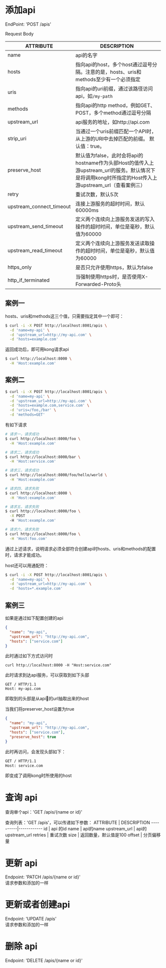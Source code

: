 # 添加api
EndPoint: 'POST /apis'

Request Body

ATTRIBUTE | DESCRIPTION
----------|------------
name | api的名字
hosts | 指向api的host，多个host通过逗号分隔。注意的是，hosts、uris和methods至少有一个必须指定
uris | 指向api的uri前缀，通过该路径访问api，如`/my-path`
methods | 指向api的http method，例如GET、POST，多个method通过逗号分隔
upstream_url | api服务的地址，如http://api.com
strip_uri | 当通过一个uris前缀匹配一个API时，从上游的URI中去掉匹配的前缀。 默认值：true。
preserve_host | 默认值为false，此时会将api的hostname作为头部Host的值传入上游upstream_url的服务。默认情况下是将调用kong时所指定的Host传入上游upstream_url（查看案例三）
retry | 重试次数，默认5次
upstream_connect_timeout | 连接上游服务的超时时间，默认60000ms
upstream_send_timeout | 定义两个连续向上游服务发送的写入操作的超时时间，单位是毫秒，默认值为60000
upstream_read_timeout | 定义两个连续向上游服务发送读取操作的超时时间，单位是毫秒，默认值为60000
https_only | 是否只允许使用https，默认为false
http_if_terminated | 当强制使用https时，是否使用X-Forwarded-Proto头

## 案例一
hosts、uris和methods这三个值，只需要指定其中一个即可：
```bash
$ curl -i -X POST http://localhost:8001/apis \
  -d 'name=my-api' \
  -d 'upstream_url=http://my-api.com' \
  -d 'hosts=example.com'
```

返回成功后，即可用kong请求api
```bash
$ curl http://localhost:8000 \
  -H 'Host:example.com'
```

## 案例二
```bash
$ curl -i -X POST http://localhost:8001/apis \
  -d 'name=my-api' \
  -d 'upstream_url=http://my-api.com' \
  -d 'hosts=example.com,service.com' \
  -d 'uris=/foo,/bar' \
  -d 'methods=GET'
```

有如下请求
```bash
# 请求一，请求成功
$ curl http://localhost:8000/foo \
  -H 'Host:example.com' 

# 请求二，请求成功
$ curl http://localhost:8000/bar \
  -H 'Host:service.com' 

# 请求三，请求成功
$ curl http://localhost:8000/foo/hello/world \
  -H 'Host:example.com' 

# 请求四，请求失败
$ curl http://localhost:8000 \
  -H 'Host:example.com'

# 请求五，请求失败
$ curl http://localhost:8000/foo \
  -X POST
  -H 'Host:example.com'

# 请求六，请求失败
$ curl http://localhost:8000/foo \
  -H 'Host:foo.com'
```

通过上述请求，说明请求必须全部符合创建api时hosts、uris和methods的配置时，请求才能成功。

host还可以用通配符：
```bash
$ curl -i -X POST http://localhost:8001/apis \
  -d 'name=my-api' \
  -d 'upstream_url=http://my-api.com' \
  -d 'hosts=*.example.com'
```

## 案例三
如果是通过如下配置创建的api
```json
{
  "name": "my-api",
  "upstream_url": "http://my-api.com",
  "hosts": ["service.com"]
}
```
此时通过如下方式访问时
```
curl http://localhost:8000 -H "Host:service.com"
```
此时请求到达api服务，可以获取到如下头部
```
GET / HTTP/1.1
Host: my-api.com
```
即取到的头部是从api的url抽取出来的host

当我们将preserver_host设置为true
```json
{
  "name": "my-api",
  "upstream_url": "http://my-api.com",
  "hosts": ["service.com"],
  "preserve_host": true
}
```
此时再访问，会发现头部如下：
```bash
GET / HTTP/1.1
Host: service.com
```
即变成了调用kong时所使用的host

# 查询 api
查询单个api：'GET /apis/{name or id}'  

查询列表：'GET /apis'，可以传递如下参数：
ATTRIBUTE | DESCRIPTION
----------|------------
id  |  api 的id
name | api的name
upstream_url | api的upstream_url
retries | 重试次数
size | 返回数量，默认值是100
offset | 分页偏移量

# 更新 api
Endpoint: 'PATCH /apis/{name or id}'  
请求参数和添加的一样

# 更新或者创建api
Endpoint: 'UPDATE /apis'  
请求参数和添加的一样

# 删除 api
Endpoint: 'DELETE /apis/{name or id}'
